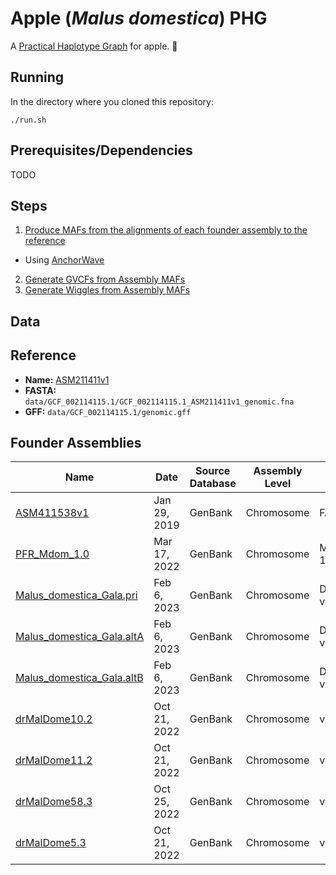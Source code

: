 # Apple (*Malus domestica*) PHG
A [Practical Haplotype Graph](https://www.maizegenetics.net/phg) for apple. 🍎

## Running
In the directory where you cloned this repository:
```
./run.sh
```

## Prerequisites/Dependencies
TODO

## Steps
1. [Produce MAFs from the alignments of each founder assembly to the reference](./align/align.sh)
  * Using [AnchorWave](https://github.com/baoxingsong/AnchorWave)
2. [Generate GVCFs from Assembly MAFs](./gvcf/gvcf.sh)
3. [Generate Wiggles from Assembly MAFs](./wiggle/wiggle.sh)

## Data
## Reference
* **Name:** [ASM211411v1](https://www.ncbi.nlm.nih.gov/data-hub/genome/GCF_002114115.1/)
* **FASTA:** `data/GCF_002114115.1/GCF_002114115.1_ASM211411v1_genomic.fna`
* **GFF:** `data/GCF_002114115.1/genomic.gff`

## Founder Assemblies
| Name | Date | Source Database | Assembly Level | Assembly Method | Genome Size | Genome Coverage | Sequencing Technology | File |
| --- | --- | --- | --- | --- | --- | --- | --- | --- |
| [ASM411538v1](https://www.ncbi.nlm.nih.gov/data-hub/genome/GCA_004115385.1/) | Jan 29, 2019 | GenBank | Chromosome | FALCON v. 0.4 | 660.5 Mb | 100.0x | PacBio RSII | `data/GCA_004115385.1/GCA_004115385.1_ASM411538v1_genomic.fna` |
| [PFR_Mdom_1.0](https://www.ncbi.nlm.nih.gov/data-hub/genome/GCA_022606005.1/) | Mar 17, 2022 | GenBank | Chromosome |     MaSuRCA v. 1.0 | 754.7 Mb | 200.0x | Illumina HiSeq; PacBio RSII | `data/GCA_022606005.1/GCA_022606005.1_PFR_Mdom_1.0_genomic.fna` |
| [Malus_domestica_Gala.pri](https://www.ncbi.nlm.nih.gov/data-hub/genome/GCA_028456005.1/) | Feb 6, 2023 | GenBank | Chromosome | DeNovaMAGIC v. 3 | 652.4 Mb | 707.0x | Illumina | `data/GCA_028456005.1/GCA_028456005.1_Malus_domestica_Gala.pri_genomic.fna` |
| [Malus_domestica_Gala.altA](https://www.ncbi.nlm.nih.gov/data-hub/genome/GCA_028456015.1/) | Feb 6, 2023 | GenBank | Chromosome | DeNovaMAGIC v. 3 | 657.7 Mb | 707.0x | Illumina |  `data/GCA_028456015.1/GCA_028456015.1_Malus_domestica_Gala.altA_genomic.fna` |
| [Malus_domestica_Gala.altB](https://www.ncbi.nlm.nih.gov/data-hub/genome/GCA_028456065.1/) | Feb 6, 2023 | GenBank | Chromosome | DeNovaMAGIC v. 3 | 577.2 Mb | 707.0x | Illumina |  `data/GCA_028456065.1/GCA_028456065.1_Malus_domestica_Gala.altB_genomic.fna` |
| [drMalDome10.2](https://www.ncbi.nlm.nih.gov/data-hub/genome/GCA_916050505.2/) | Oct 21, 2022 | GenBank | Chromosome | various | 648.2 Mb | 31.0x | PacBio,Illumina,Arima | `data/GCA_916050505.2/GCA_916050505.2_drMalDome10.2_genomic.fna` |
| [drMalDome11.2](https://www.ncbi.nlm.nih.gov/data-hub/genome/GCA_916612005.2/) | Oct 21, 2022 | GenBank | Chromosome | various | 652.8 Mb | 42.0x | PacBio,Illumina,Arima | `data/GCA_916612005.2/GCA_916612005.2_drMalDome11.2_genomic.fna` |
| [drMalDome58.3](https://www.ncbi.nlm.nih.gov/data-hub/genome/GCA_916615275.3/) | Oct 25, 2022 | GenBank | Chromosome | various | 642.6 Mb | 24.0x | PacBio,Illumina,Arima2 | `data/GCA_916615275.3/GCA_916615275.3_drMalDome58.3_genomic.fna` |
| [drMalDome5.3](https://www.ncbi.nlm.nih.gov/data-hub/genome/GCA_916615385.2/) | Oct 21, 2022 | GenBank | Chromosome | various | 646.8 Mb | 25.0x | PacBio,Illumina,Arima | `data/GCA_916615385.2/GCA_916615385.2_drMalDome5.3_genomic.fna` |
 

